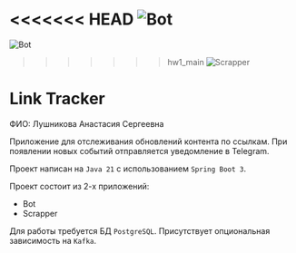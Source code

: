 <<<<<<< HEAD
![Bot](https://github.com/sanyarnd/java-course-2023-backend-template/actions/workflows/bot.yml/badge.svg)
=======
![Bot](https://github.com/sanyarnd/java-course-2023-backend-template/actions/workflows/botListener.yml/badge.svg)
>>>>>>> hw1_main
![Scrapper](https://github.com/sanyarnd/java-course-2023-backend-template/actions/workflows/scrapper.yml/badge.svg)

# Link Tracker


ФИО: Лушникова Анастасия Сергеевна


Приложение для отслеживания обновлений контента по ссылкам.
При появлении новых событий отправляется уведомление в Telegram.

Проект написан на `Java 21` с использованием `Spring Boot 3`.

Проект состоит из 2-х приложений:
* Bot
* Scrapper

Для работы требуется БД `PostgreSQL`. Присутствует опциональная зависимость на `Kafka`.
